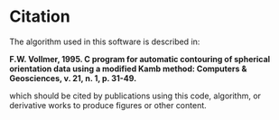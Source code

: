# Citation

The algorithm used in this software is described in:

  __F.W. Vollmer, 1995. C program for automatic contouring of spherical 
  orientation data using a modified Kamb method: Computers & Geosciences, 
  v. 21, n. 1, p. 31-49.__
  
which should be cited by publications using this code, algorithm, or derivative 
works to produce figures or other content. 
